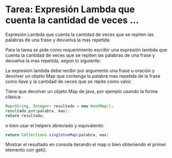 # Tarea: Expresión Lambda que cuenta la cantidad de veces ...

Expresión Lambda que cuenta la cantidad de veces que se repiten las palabras de una frase y devuelva la mas repetida

Para la tarea se pide como requerimiento escribir una expresión lambda que cuenta la cantidad de veces que se repiten las palabras de una frase y devuelva la mas repetida, según lo siguiente:

La expresión lambda debe recibir por argumento una frase u oración y devolver un objeto Map que contenga la palabra mas repetida de la frase como llave y la cantidad de veces que se repite como valor.

Tiene que devolver un objeto Map de java, por ejemplo usando la forma clásica:

```java
Map<String, Integer> resultado = new HashMap();
resultado.put(palabra, max);
return resultado;
```

o bien usar el helpers abreviado y equivalente:

```java
return Collections.singletonMap(palabra, max)
```

Mostrar el resultado en consola iterando el map o bien obteniendo el primer elemento con get().